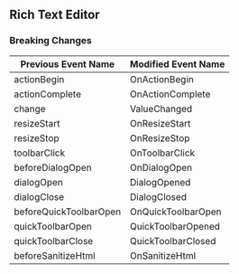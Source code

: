 ## Rich Text Editor

### Breaking Changes

|Previous Event Name|Modified Event Name|
|-----------|-----------|
|actionBegin|OnActionBegin|
|actionComplete|OnActionComplete|
|change|ValueChanged|
|resizeStart|OnResizeStart|
|resizeStop|OnResizeStop|
|toolbarClick|OnToolbarClick|
|beforeDialogOpen| OnDialogOpen|
|dialogOpen| DialogOpened|
|dialogClose| DialogClosed|
|beforeQuickToolbarOpen| OnQuickToolbarOpen|
|quickToolbarOpen| QuickToolbarOpened|
|quickToolbarClose| QuickToolbarClosed|
|beforeSanitizeHtml| OnSanitizeHtml|
